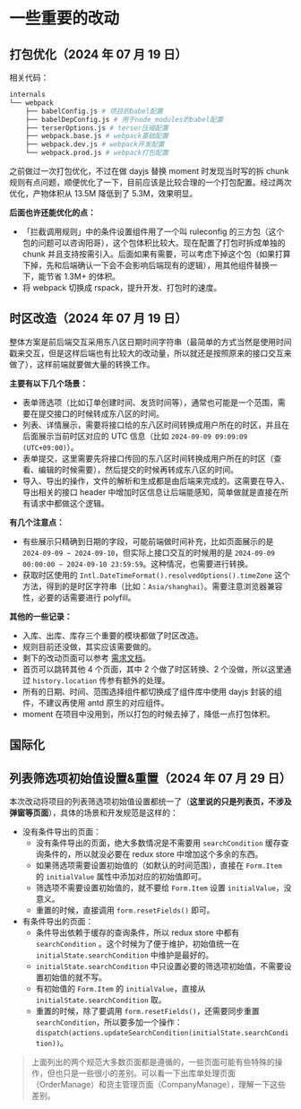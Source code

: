 # 一些重要的改动

## 打包优化（2024 年 07 月 19 日）

相关代码：

```bash
internals
└── webpack
    ├── babelConfig.js # 项目的babel配置
    ├── babelDepConfig.js # 用于node_modules的babel配置
    ├── terserOptions.js # terser压缩配置
    ├── webpack.base.js # webpack基础配置
    ├── webpack.dev.js # webpack开发配置
    └── webpack.prod.js # webpack打包配置
```

之前做过一次打包优化，不过在做 dayjs 替换 moment 时发现当时写的拆 chunk 规则有点问题，顺便优化了一下，目前应该是比较合理的一个打包配置。经过两次优化，产物体积从 13.5M 降低到了 5.3M，效果明显。

**后面也许还能优化的点：**

- 「拦截调用规则」中的条件设置组件用了一个叫 ruleconfig 的三方包（这个包的问题可以咨询阳哥），这个包体积比较大。现在配置了打包时拆成单独的 chunk 并且支持按需引入。后面如果有需要，可以考虑下掉这个包（如果打算下掉，先和后端确认一下会不会影响后端现有的逻辑），用其他组件替换一下，能节省 1.3M+ 的体积。
- 将 webpack 切换成 rspack，提升开发、打包时的速度。

## 时区改造（2024 年 07 月 19 日）

整体方案是前后端交互采用东八区日期时间字符串（最简单的方式当然是使用时间戳来交互，但是这样后端也有比较大的改动量，所以就还是按照原来的接口交互来做了），这样前端就要做大量的转换工作。

**主要有以下几个场景：**

- 表单筛选项（比如订单创建时间、发货时间等），通常也可能是一个范围，需要在提交接口的时候转成东八区的时间。
- 列表、详情展示，需要将接口给的东八区时间转换成用户所在的时区，并且在后面展示当前时区对应的 UTC 信息（比如 `2024-09-09 09:09:09 (UTC+09:00)`）。
- 表单提交，这里需要先将接口传回的东八区时间转换成用户所在的时区（查看、编辑的时候需要），然后提交的时候再转成东八区的时间。
- 导入、导出的操作，文件的解析和生成都是由后端来完成的。这需要在导入、导出相关的接口 header 中增加时区信息让后端能感知，简单做就是直接在所有请求中都做这个逻辑。

**有几个注意点：**

- 有些展示只精确到日期的字段，可能前端做时间补充，比如页面展示的是 `2024-09-09 ~ 2024-09-10`，但实际上接口交互的时候用的是 `2024-09-09 00:00:00 ~ 2024-09-10 23:59:59`。这种情况，也需要进行转换。
- 获取时区使用的 `Intl.DateTimeFormat().resolvedOptions().timeZone` 这个方法，得到的是时区字符串（比如：`Asia/shanghai`）。需要注意浏览器兼容性，必要的话需要进行 polyfill。

**其他的一些记录：**

- 入库、出库、库存三个重要的模块都做了时区改造。
- 规则目前还没做，其实应该需要做的。
- 剩下的改动页面可以参考 [需求文档](https://confluence.sf-express.com/pages/viewpage.action?pageId=405147971)。
- 首页可以跳转其他 4 个页面，其中 2 个做了时区转换、2 个没做，所以这里通过 `history.location` 传参有额外的处理。
- 所有的日期、时间、范围选择组件都切换成了组件库中使用 dayjs 封装的组件，不建议再使用 antd 原生的对应组件。
- moment 在项目中没用到，所以打包的时候去掉了，降低一点打包体积。

## 国际化

## 列表筛选项初始值设置&重置（2024 年 07 月 29 日）

本次改动将项目的列表筛选项初始值设置都统一了（**这里说的只是列表页，不涉及弹窗等页面**），具体的场景和开发规范是这样的：

- 没有条件导出的页面：
	- 没有条件导出的页面，绝大多数情况是不需要用 `searchCondition` 缓存查询条件的，所以就没必要在 redux store 中增加这个多余的东西。
	- 如果筛选项需要设置初始值的（如默认的时间范围），直接在 `Form.Item` 的 `initialValue` 属性中添加对应的初始值即可。
	- 筛选项不需要设置初始值的，就不要给 `Form.Item` 设置 `initialValue`，没意义。
	- 重置的时候，直接调用 `form.resetFields()` 即可。
- 有条件导出的页面：
	- 条件导出依赖于缓存的查询条件，所以 redux store 中都有 `searchCondition` 。这个时候为了便于维护，初始值统一在 `initialState.searchCondition` 中维护是最好的。
	- `initialState.searchCondition` 中只设置必要的筛选项初始值，不需要设置初始值的就不写。
	- 有初始值的 `Form.Item` 的 `initialValue`，直接从 `initialState.searchCondition` 取。
	- 重置的时候，除了要调用 `form.resetFields()`，还需要同步重置 `searchCondition`，所以要多加一个操作：`dispatch(actions.updateSearchCondition(initialState.searchCondition))`。

> 上面列出的两个规范大多数页面都是遵循的，一些页面可能有些特殊的操作，但也只是一些很小的差别。可以看一下出库单处理页面（OrderManage）和货主管理页面（CompanyManage），理解一下这些差别。
